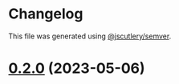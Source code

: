 # Changelog

This file was generated using [@jscutlery/semver](https://github.com/jscutlery/semver).

# [0.2.0](https://github.com/noah-hein/pintle/compare/v0.1.0...v0.2.0) (2023-05-06)
